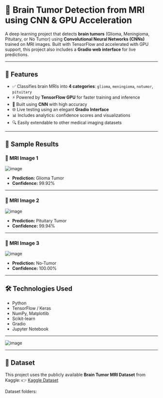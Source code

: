 # 🧠 Brain Tumor Detection from MRI using CNN & GPU Acceleration

A deep learning project that detects **brain tumors** (Glioma, Meningioma, Pituitary, or No Tumor) using **Convolutional Neural Networks (CNNs)** trained on MRI images. Built with TensorFlow and accelerated with GPU support, this project also includes a **Gradio web interface** for live predictions.

---

## 🚀 Features

- ✅ Classifies brain MRIs into **4 categories**: `glioma`, `meningioma`, `notumor`, `pituitary`
- ⚡ Powered by **TensorFlow GPU** for faster training and inference
- 🧠 Built using **CNN** with high accuracy
- 🌐 Live testing using an elegant **Gradio Interface**
- 📊 Includes analytics: confidence scores and visualizations
- 🔍 Easily extendable to other medical imaging datasets

---

## 🧪 Sample Results

### 🧼 MRI Image 1
![image](https://github.com/user-attachments/assets/2ea90ddc-db0d-4b38-9256-5a631f07b72f)
 
- **Prediction:** Glioma Tumor 
- **Confidence:** 99.92%

---

### 🧼 MRI Image 2
![image](https://github.com/user-attachments/assets/2e31b1af-b42c-42ee-a004-70237bbdabf6)
 
- **Prediction:** Pituitary Tumor  
- **Confidence:** 99.94%

---

### 🧼 MRI Image 3
![image](https://github.com/user-attachments/assets/85a5bcdd-fb9e-4755-aafe-07a8f0c6f04b)

- **Prediction:** No-Tumor  
- **Confidence:** 100.00%

---

## 🛠️ Technologies Used

- Python
- TensorFlow / Keras 
- NumPy, Matplotlib
- Scikit-learn
- Gradio
- Jupyter Notebook


---
![image](https://github.com/user-attachments/assets/8444769d-1ced-4abd-a790-37369bdd10df)

---

## 📁 Dataset

This project uses the publicly available **Brain Tumor MRI Dataset** from Kaggle:
👉 [Kaggle Dataset](https://www.kaggle.com/datasets/navoneel/brain-mri-images-for-brain-tumor-detection)

Dataset folders:
